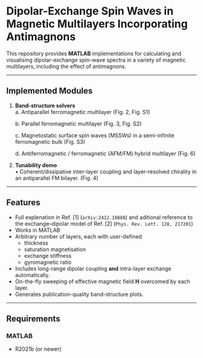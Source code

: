 # Dipolar-Exchange Spin Waves in Magnetic Multilayers Incorporating Antimagnons

This repository provides **MATLAB** implementations for calculating and visualising dipolar-exchange spin-wave spectra in a variety of magnetic multilayers, including the effect of antimagnons.

---

## Implemented Modules

1. **Band-structure solvers**  
   a. Antiparallel ferromagnetic multilayer (Fig. 2, Fig. S1)
   
   b. Parallel ferromagnetic multilayer (Fig. 3, Fig. S2)
   
   c. Magnetostatic surface spin waves (MSSWs) in a semi-infinite ferromagnetic bulk  (Fig. S3)
   
   d. Antiferromagnetic / ferromagnetic (AFM/FM) hybrid multilayer  (Fig. 6)
   

3. **Tunability demo**  
   • Coherent/dissipative inter-layer coupling and layer-resolved chirality in an antiparallel FM bilayer. (Fig. 4) 

---

## Features

* Full explenation in Ref. [1] (`arXiv:2412.10888`) and aditional reference to the exchange–dipolar model of Ref. [2] (`Phys. Rev. Lett. 128, 217201`)
* Works in  MATLAB 
* Arbitrary number of layers, each with user-defined  
  * thickness  
  * saturation magnetisation  
  * exchange stiffness  
  * gyromagnetic ratio  
* Includes long-range dipolar coupling **and** intra-layer exchange automatically.  
* On-the-fly sweeping of effective magnetic field **H** overcomed by each layer.  
* Generates publication-quality band-structure plots.

---

## Requirements

### MATLAB
* R2021b (or newer)  


